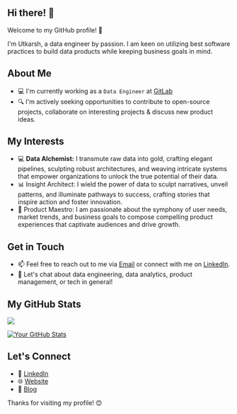 ## Hi there! 👋

Welcome to my GitHub profile! 🚀

I'm Utkarsh, a data engineer by passion. I am keen on utilizing best software practices to build data products while keeping business goals in mind.

## About Me
- 💻 I'm currently working as a `Data Engineer` at [GitLab](https://about.gitlab.com/)
- 🔍 I'm actively seeking opportunities to contribute to open-source projects, collaborate on interesting projects & discuss new product ideas.

## My Interests
- 💻 **Data Alchemist:** I transmute raw data into gold, crafting elegant pipelines, sculpting robust architectures, and weaving intricate systems that empower organizations to unlock the true potential of their data.
- 📊 Insight Architect: I wield the power of data to sculpt narratives, unveil patterns, and illuminate pathways to success, crafting stories that inspire action and foster innovation.
- 🚀 Product Maestro: I am passionate about the symphony of user needs, market trends, and business goals to compose compelling product experiences that captivate audiences and drive growth.

## Get in Touch
- 📫 Feel free to reach out to me via [Email](mailto:utkarshsinghal06@gmail.com) or connect with me on [LinkedIn](https://www.linkedin.com/in/utkarsh-singhal-/).
- 💬 Let's chat about data engineering, data analytics, product management, or tech in general!

## My GitHub Stats
![](https://komarev.com/ghpvc/?username=utkarsh060&color=blue)

[![Your GitHub Stats](https://github-readme-stats.vercel.app/api?username=utkarsh060&show_icons=true&theme=dark)](https://github.com/utkarsh060)


## Let's Connect
- 🔗 [LinkedIn](https://www.linkedin.com/in/utkarsh-singhal-/)
- 🌐 [Website](https://utkarsh060.github.io)
- 📝 [Blog](https://tradewithpython.com/)

Thanks for visiting my profile! 😊
